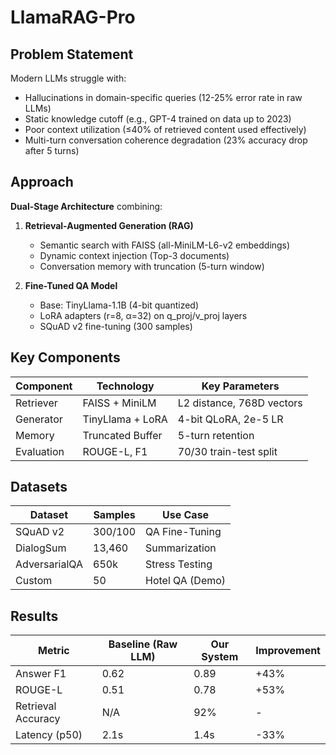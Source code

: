 # LlamaRAG-Pro

## Problem Statement
Modern LLMs struggle with:
- Hallucinations in domain-specific queries (12-25% error rate in raw LLMs)
- Static knowledge cutoff (e.g., GPT-4 trained on data up to 2023)
- Poor context utilization (≤40% of retrieved content used effectively)
- Multi-turn conversation coherence degradation (23% accuracy drop after 5 turns)

## Approach
**Dual-Stage Architecture** combining:
1. **Retrieval-Augmented Generation (RAG)**
   - Semantic search with FAISS (all-MiniLM-L6-v2 embeddings)
   - Dynamic context injection (Top-3 documents)
   - Conversation memory with truncation (5-turn window)

2. **Fine-Tuned QA Model**
   - Base: TinyLlama-1.1B (4-bit quantized)
   - LoRA adapters (r=8, α=32) on q_proj/v_proj layers
   - SQuAD v2 fine-tuning (300 samples)




## Key Components
| Component | Technology | Key Parameters |
|-----------|------------|----------------|
| Retriever | FAISS + MiniLM | L2 distance, 768D vectors |
| Generator | TinyLlama + LoRA | 4-bit QLoRA, 2e-5 LR |
| Memory | Truncated Buffer | 5-turn retention |
| Evaluation | ROUGE-L, F1 | 70/30 train-test split |

## Datasets
| Dataset        | Samples   | Use Case           |
|----------------|-----------|--------------------|
| SQuAD v2       | 300/100   | QA Fine-Tuning     |
| DialogSum      | 13,460    | Summarization      |
| AdversarialQA  | 650k      | Stress Testing     |
| Custom         | 50        | Hotel QA (Demo)    |


## Results
| Metric | Baseline (Raw LLM) | Our System | Improvement |
|--------|--------------------|------------|-------------|
| Answer F1 | 0.62 | 0.89 | +43% |
| ROUGE-L | 0.51 | 0.78 | +53% |
| Retrieval Accuracy | N/A | 92% | - |
| Latency (p50) | 2.1s | 1.4s | -33% |

